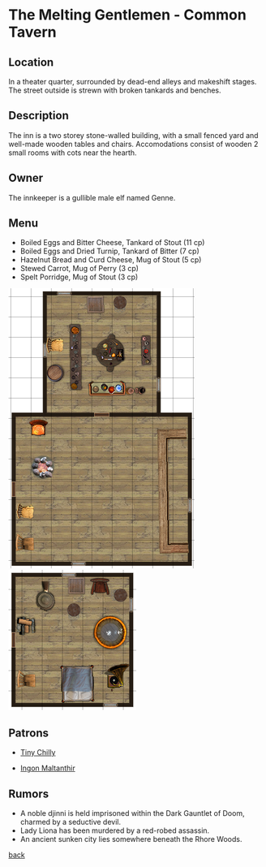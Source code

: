# The Melting Gentlemen - Common Tavern

## Location

In a theater quarter, surrounded by dead-end alleys and makeshift stages. The street outside is strewn with broken tankards and benches.

## Description

The inn is a two storey stone-walled building, with a small fenced yard and well-made wooden tables and chairs. Accomodations consist of wooden 2 small rooms with cots near the hearth.

## Owner

The innkeeper is a gullible male elf named Genne.

## Menu

- Boiled Eggs and Bitter Cheese, Tankard of Stout (11 cp)
- Boiled Eggs and Dried Turnip, Tankard of Bitter (7 cp)
- Hazelnut Bread and Curd Cheese, Mug of Stout (5 cp)
- Stewed Carrot, Mug of Perry (3 cp)
- Spelt Porridge, Mug of Stout (3 cp)

![map](./images/The_Melting_Gentlemen.png)
![map 2](./images/The_Melting_Gentlemen_floor2.png)

## Patrons

- [Tiny Chilly](../npc/Tiny_Chilly.md)

- [Ingon Maltanthir](../npc/Ingon_Maltanthir.md)

## Rumors

- A noble djinni is held imprisoned within the Dark Gauntlet of Doom, charmed by a seductive devil.
- Lady Liona has been murdered by a red-robed assassin.
- An ancient sunken city lies somewhere beneath the Rhore Woods.

[back](../Khaziram.md)
